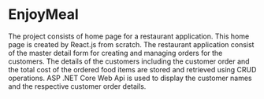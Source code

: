 # EnjoyMeal


The project consists of home page for a restaurant application. This home page is created by React.js from scratch. The restaurant application consist of the master detail form for creating and managing orders for the customers. The details of the customers including the customer order and the total cost of the ordered food items are stored and retrieved using CRUD operations.
ASP .NET Core Web Api is used to display the customer names and the respective customer order details.

